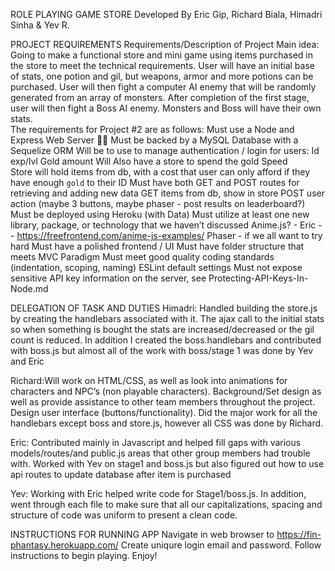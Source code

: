 ROLE PLAYING GAME STORE
Developed
By
Eric Gip, Richard Biala, Himadri Sinha & Yev R.

PROJECT REQUIREMENTS
Requirements/Description of Project
Main idea: Going to make a functional store and mini game using items purchased in the store  to meet the technical requirements.  User will have an initial base of stats, one potion and gil, but weapons, armor and more potions can be purchased.   User will then fight a computer AI enemy that will be randomly generated from an array of monsters.  After completion of the first stage, user will then fight a Boss AI enemy.  Monsters and Boss will have their own stats.  
The requirements for Project #2 are as follows:
Must use a Node and Express Web Server
✌🏻
Must be backed by a MySQL Database with a Sequelize ORM
Will be to use to manage authentication / login for users:
Id
exp/lvl 
Gold amount
Will Also have a store to spend the gold
Speed  
Store will hold items from db, with a cost that user can only afford if they have enough `gold` to their ID 
Must have both GET and POST routes for retrieving and adding new data
GET items from db, show in store
POST user action (maybe 3 buttons, maybe phaser - post results on leaderboard?)
Must be deployed using Heroku (with Data)
Must utilize at least one new library, package, or technology that we haven’t discussed
Anime.js? - Eric -- https://freefrontend.com/anime-js-examples/
Phaser - if we all want to try hard 
Must have a polished frontend / UI
Must have folder structure that meets MVC Paradigm
Must meet good quality coding standards (indentation, scoping, naming)
ESLint default settings 
Must not expose sensitive API key information on the server, see Protecting-API-Keys-In-Node.md

DELEGATION OF TASK AND DUTIES
Himadri:  Handled building the store.js by creating the handlebars associated with it.  The ajax call to the initial stats so when something is bought the stats are increased/decreased or the gil count is reduced.  In addition I created the boss.handlebars and contributed with boss.js but almost all  of the work with boss/stage 1 was done by Yev and Eric

Richard:Will work on HTML/CSS, as well as look into animations for characters and NPC’s (non playable characters). Background/Set design as well as provide assistance to other team members throughout the project. Design user interface (buttons/functionality).  Did  the major work for all the handlebars except boss and store.js, however all CSS was done by Richard.

Eric: Contributed mainly in Javascript and helped fill gaps with various  models/routes/and public.js areas that other group members had trouble with.  Worked with Yev on stage1 and boss.js but also figured out how to use api routes to update database after item is purchased

Yev:  Working with Eric helped write code for Stage1/boss.js.  In addition, went through each file to make sure that all our capitalizations, spacing and structure of code was uniform to present a clean code.  

INSTRUCTIONS FOR RUNNING APP
Navigate in web browser to https://fin-phantasy.herokuapp.com/
Create uniqure login email and password.
Follow instructions to begin playing.
Enjoy!
